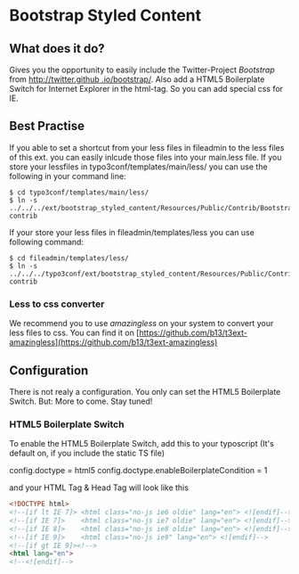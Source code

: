 # Bootstrap Styled Content

## What does it do?
Gives you the opportunity to easily include the Twitter-Project *Bootstrap* from [http://twitter.github
.io/bootstrap/](http://twitter.github.io/bootstrap/).
Also add a HTML5 Boilerplate Switch for Internet Explorer in the html-tag. So you can add special css for IE.

## Best Practise
If you able to set a shortcut from your less files in fileadmin to the less files of this ext. you can easily inlcude
 those files into your main.less file. If you store your lessfiles in typo3conf/templates/main/less/ you can use the
 following in your command line:

```
$ cd typo3conf/templates/main/less/
$ ln -s ../../../ext/bootstrap_styled_content/Resources/Public/Contrib/Bootstrap/less/ contrib
```

If your store your less files in fileadmin/templates/less you can use following command:

```
$ cd fileadmin/templates/less/
$ ln -s ../../../typo3conf/ext/bootstrap_styled_content/Resources/Public/Contrib/Bootstrap/less/ contrib
```

### Less to css converter
We recommend you to use *amazingless* on your system to convert your less files to css. You can find it on
[https://github.com/b13/t3ext-amazingless](https://github.com/b13/t3ext-amazingless)

## Configuration
There is not realy a configuration. You only can set the HTML5 Boilerplate Switch. But: More to come. Stay tuned!

### HTML5 Boilerplate Switch
To enable the HTML5 Boilerplate Switch, add this to your typoscript
(It's default on, if you include the static TS file)

config.doctype = html5
config.doctype.enableBoilerplateCondition = 1

and your HTML Tag & Head Tag will look like this

```html
<!DOCTYPE html>
<!--[if lt IE 7]> <html class="no-js ie6 oldie" lang="en"> <![endif]-->
<!--[if IE 7]>    <html class="no-js ie7 oldie" lang="en"> <![endif]-->
<!--[if IE 8]>    <html class="no-js ie8 oldie" lang="en"> <![endif]-->
<!--[if IE 9]>    <html class="no-js ie9" lang="en"> <![endif]-->
<!--[if gt IE 9]><!-->
<html lang="en">
<!--<![endif]-->
```
